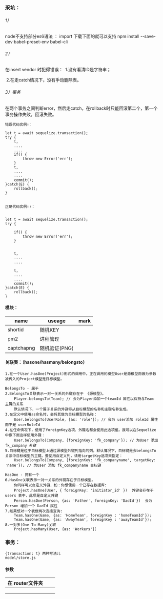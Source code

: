 ### 采坑：

###### 1）

node不支持部分es6语法 ： import 下载下面的就可以支持
npm install --save-dev babel-preset-env babel-cli

###### 2）

在insert vendor 时犯得错误：
​	1.没有看清ID是字符串；

​	2.在走catch情况下，没有手动删除表。

###### 3）事务

在两个事务之间判断error，然后走catch，在rollback时只能回滚第二个，第一个事务操作失败，回滚失败。

```
错误代码实例⬇️：

let t = await sequelize.transaction();
try {
	t,
	....
	....
	if() {
        throw new Error('err');
	}
	t,
	....
	....
	commit();
}catch(E) {
    rollback();
}


正确代码实例⬇️⬇️：


let t = await sequelize.transaction();
try {

	if() {
        throw new Error('err');
	}
	
	
	t,
	....
	....
	
	t,
	....
	....
	commit();
}catch(E) {
    rollback();
}
```



#### 模块：

| name       | useage        | mark |
| ---------- | ------------- | ---- |
| shortid    | 随机KEY       |      |
| pm2        | 进程管理      |      |
| captchapng | 随机验证(PNG) |      |



#### 关联表：（hasone/hasmany/belongsto）

```
1.在一个User.hasOne(Project)形式的调用中，正在调用的模型User是源模型而做为参数被传入的Project模型是目标模型。

BelongsTo - 属于
2.BelongsTo关联表示一对一关系的外键存在于 《源模型》。
    Player.belongsTo(Team); // 会为Player添加一个teamId 属性以保持与Team 主键的关系
    默认情况下，一个属于关系的外键将从目标模型的名称和主键名称生成。
3.在定义中使用as命名时，会将其做为目标模型的名称：
    User.belongsTo(UserRole, {as: 'role'}); // 会为 user添加 roleId 属性而不是 userRoleId
4.在任命情况下，使用了foreignKey选项，外键名都会使用此选项值。我可以在Sequelize 中像下面这样使用外键：
    User.belongsTo(Company, {foreignKey: 'fk_company'}); // 为User 添加fk_company 外键
5.目标键是位于目标模型上通过源模型外键列指向的列。默认情况下，目标键是会belongsTo关系中目标模型的主键。要使用自定义列，请用targetKey选项来指定：
    User.belongsTo(Company, {foreignKey: 'fk_companyname', targetKey: 'name'}); // 为User 添加 fk_companyname 目标键

HasOne - 拥有一个
6.HasOne关联表示一对一关系的外键存在于目标模型。
    你同样可以自定义外键，如：你想使用一个已存在数据库:
    Project.hasOne(User, { foreignKey: 'initiator_id' })  外键会存在于users 表中，此项是自定义外键
    Person.hasOne(Person, {as: 'Father', foreignKey: 'DadId'})  会为Person 增加一个 DadId 属性
7.如果想对一个表做两次连接查询:
    Team.hasOne(Game, {as: 'HomeTeam', foreignKey : 'homeTeamId'});
    Team.hasOne(Game, {as: 'AwayTeam', foreignKey : 'awayTeamId'});
8.一对多(One-To-Many)关联
    Project.hasMany(User, {as: 'Workers'})
```

### 事务：

```
{transaction: t} 两种写法儿
model/store.js
```



#### 参数

| 在 router文件夹 |      |      |
| --------------- | ---- | ---- |
|                 |      |      |
|                 |      |      |
|                 |      |      |